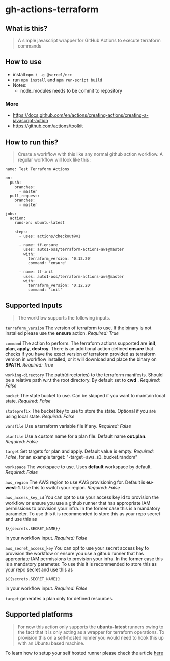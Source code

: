 # gh-actions-terraform

## What is this?

>A simple javascript wrapper for GitHub Actions to execute terraform commands

## How to use

- install `npm i -g @vercel/ncc`
- run `npm install` and `npm run-script build`
- Notes:
  - node_modules needs to be commit to repository

### More

- https://docs.github.com/en/actions/creating-actions/creating-a-javascript-action
- https://github.com/actions/toolkit

## How to run this?

>Create a workflow with this like any normal github action workflow.
A regular workflow will look like this : 
```
name: Test Terraform Actions

on:
  push:
    branches:
      - master
  pull_request:
    branches:
      - master

jobs:
  action:
    runs-on: ubuntu-latest

    steps:
      - uses: actions/checkout@v1

      - name: tf-ensure
        uses: auto1-oss/terraform-actions-aws@master
        with:
          terraform_version: '0.12.20'
          command: 'ensure'

      - name: tf-init
        uses: auto1-oss/terraform-actions-aws@master
        with:
          terraform_version: '0.12.20'
          command: 'init'
```

## Supported Inputs
>The workflow supports the following inputs.

`terraform_version` The version of terraform to use. If the binary is not installed please use the **ensure** action. *Required: True*

`command` The action to perform. The terraform actions supported are **init**, **plan**, **apply**, **destroy**. There is an additional action defined **ensure** that checks if you have the exact version of terraform provided as terraform version in workflow installed, or it will download and place the binary on **$PATH**. *Required: True*

`working-directory` The path(directories) to the terraform manifests. Should be a relative path w.r.t the root directory. By default set to **cwd** . *Required: False*

`bucket` The state bucket to use. Can be skipped if you want to maintain local state. *Required: False*

`stateprefix` The bucket key to use to store the state. Optional if you are using local state. *Required: False*

`varsfile` Use a terraform variable file if any. *Required: False*

`planfile` Use a custom name for a plan file. Default name **out.plan**. *Required: False*

`target` Set targets for plan and apply. Default value is empty. *Required: False*, for an example target: "-target=aws_s3_bucket.random"

`workspace` The workspace to use. Uses **default** workspace by default. *Required: False*

`aws_region` The AWS region to use AWS provisioning for. Default is **eu-west-1**. Use this to switch your region. *Required: False*

`aws_access_key_id` You can opt to use your access key id to provision the workflow or ensure you use a github runner that has appropriate IAM permissions to provision your infra. In the former case this is a mandatory parameter. To use this it is recommended to store this as your repo secret and use this as 
```
${{secrets.SECRET_NAME}}
```
in your workflow input. _Required: False_

`aws_secret_access_key` You can opt to use your secret access key to provision the workflow or ensure you use a github runner that has appropriate IAM permissions to provision your infra. In the former case this is a mandatory parameter. To use this it is recommended to store this as your repo secret and use this as 
```
${{secrets.SECRET_NAME}}
```
in your workflow input. _Required: False_

`target` generates a plan only for defined resources.

## Supported platforms
>For now this action only supports the **ubuntu-latest** runners owing to the fact that it is only acting as a wrapper for terraform operations. To provision this on a self-hosted runner you would need to hook this up with an Ubuntu based machine. 

To learn how to setup your self hosted runner please check the article [here](https://docs.github.com/en/actions/hosting-your-own-runners/adding-self-hosted-runners)

